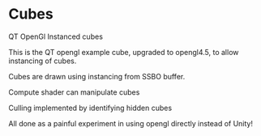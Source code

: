 # Cubes
QT OpenGl Instanced cubes

This is the QT opengl example cube, upgraded to opengl4.5, to allow instancing of cubes.

Cubes are drawn using instancing from SSBO buffer.

Compute shader can manipulate cubes

Culling implemented by identifying hidden cubes

All done as a painful experiment in using opengl directly instead of Unity!

